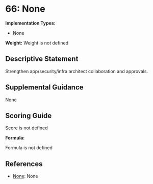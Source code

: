 # 66: None

**Implementation Types:**

- None

**Weight:** Weight is not defined

## Descriptive Statement

Strengthen app/security/infra architect collaboration and approvals.

## Supplemental Guidance

None

## Scoring Guide

Score is not defined

**Formula:**

Formula is not defined

## References

- [None](None): None
